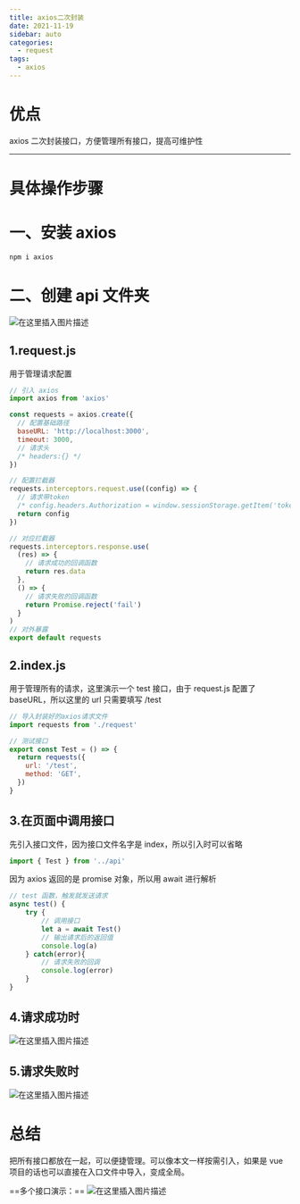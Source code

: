 ```yaml
---
title: axios二次封装
date: 2021-11-19
sidebar: auto
categories:
  - request
tags:
  - axios
---
```


# 优点

axios 二次封装接口，方便管理所有接口，提高可维护性

<hr>

# 具体操作步骤

# 一、安装 axios

```bash
npm i axios
```

# 二、创建 api 文件夹

![在这里插入图片描述](https://img-blog.csdnimg.cn/09cd6883339d4e03870b990096f07d30.png)

## 1.request.js

用于管理请求配置

```js
// 引入 axios
import axios from 'axios'

const requests = axios.create({
  // 配置基础路径
  baseURL: 'http://localhost:3000',
  timeout: 3000,
  // 请求头
  /* headers:{} */
})

// 配置拦截器
requests.interceptors.request.use((config) => {
  // 请求带token
  /* config.headers.Authorization = window.sessionStorage.getItem('token') */
  return config
})

// 对应拦截器
requests.interceptors.response.use(
  (res) => {
    // 请求成功的回调函数
    return res.data
  },
  () => {
    // 请求失败的回调函数
    return Promise.reject('fail')
  }
)
// 对外暴露
export default requests
```

## 2.index.js

用于管理所有的请求，这里演示一个 test 接口，由于 request.js 配置了 baseURL，所以这里的 url 只需要填写 /test

```js
// 导入封装好的axios请求文件
import requests from './request'

// 测试接口
export const Test = () => {
  return requests({
    url: '/test',
    method: 'GET',
  })
}
```

## 3.在页面中调用接口

先引入接口文件，因为接口文件名字是 index，所以引入时可以省略

```js
import { Test } from '../api'
```

因为 axios 返回的是 promise 对象，所以用 await 进行解析

```js
// test 函数，触发就发送请求
async test() {
	try {
		// 调用接口
		let a = await Test()
		// 输出请求后的返回值
		console.log(a)
	} catch(error){
		// 请求失败的回调
		console.log(error)
	}
}
```

## 4.请求成功时

![在这里插入图片描述](https://img-blog.csdnimg.cn/1691fc0611e84cb8b635bd3f53f9b80b.png)

## 5.请求失败时

![在这里插入图片描述](https://img-blog.csdnimg.cn/0ef5ef9eb9a94406ab0bf3ff24a3db45.png)

# 总结

把所有接口都放在一起，可以便捷管理。可以像本文一样按需引入，如果是 vue 项目的话也可以直接在入口文件中导入，变成全局。

==多个接口演示：==
![在这里插入图片描述](https://img-blog.csdnimg.cn/3001308a70ac4a2b8c64f06ccfbbe932.png?x-oss-process=image/watermark,type_d3F5LXplbmhlaQ,shadow_50,text_Q1NETiBARERESExf,size_14,color_FFFFFF,t_70,g_se,x_16)
